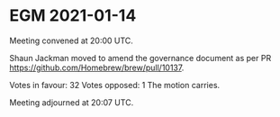 # EGM 2021-01-14

Meeting convened at 20:00 UTC.

Shaun Jackman moved to amend the governance document as per PR https://github.com/Homebrew/brew/pull/10137.

Votes in favour: 32
Votes opposed: 1
The motion carries.

Meeting adjourned at 20:07 UTC.
